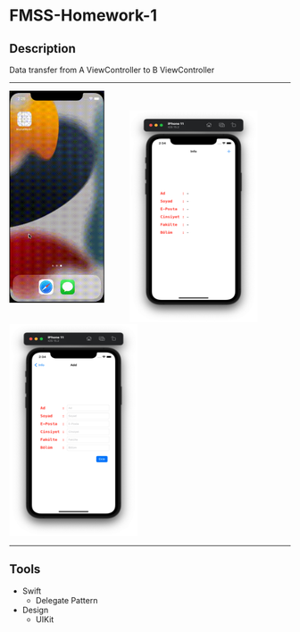 # FMSS-Homework-1

## Description

Data transfer from A ViewController to B ViewController

---
<img style="margin-bottom: 35px" src="gif/App.gif" width="170px" height="380px"></img><img style="margin-left: 45px" src="images/1.png" width="230px" height="380px"></img><img src="images/2.png" width="230px" height="380px"></img>

---
## Tools
- Swift
    - Delegate Pattern
- Design
    - UIKit
